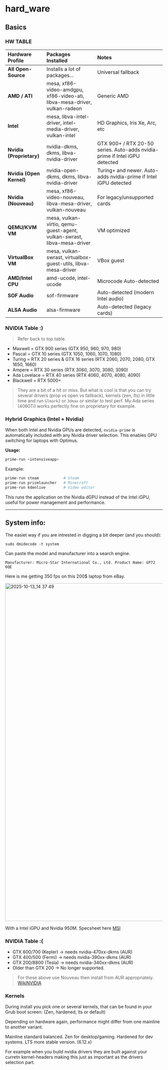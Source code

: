 # hard_ware

## Basics

  ### HW TABLE

  | Hardware Profile | Packages Installed | Notes |
  |:----------------|:-------------------|:------|
  | **All Open-Source** | Installs a lot of packages... | Universal fallback |
  | **AMD / ATI** | mesa, xf86-video-amdgpu, xf86-video-ati, libva-mesa-driver, vulkan-radeon | Generic AMD |
  | **Intel** | mesa, libva-intel-driver, intel-media-driver, vulkan-intel | HD Graphics, Iris Xe, Arc, etc |
  | **Nvidia (Proprietary)** | nvidia-dkms, dkms, libva-nvidia-driver | GTX 900+ / RTX 20-50 series. Auto-adds nvidia-prime if Intel iGPU detected |
  | **Nvidia (Open Kernel)** | nvidia-open-dkms, dkms, libva-nvidia-driver | Turing+ and newer. Auto-adds nvidia-prime if Intel iGPU detected |
  | **Nvidia (Nouveau)** | mesa, xf86-video-nouveau, libva-mesa-driver, vulkan-nouveau | For legacy/unsupported cards |
  | **QEMU/KVM VM** | mesa, vulkan-virtio, qemu-guest-agent, vulkan-swrast, libva-mesa-driver | VM optimized |
  | **VirtualBox VM** | mesa, vulkan-swrast, virtualbox-guest-utils, libva-mesa-driver | VBox guest |
  | **AMD/Intel CPU** | amd-ucode, intel-ucode | Microcode Auto-detected |
  | **SOF Audio** | sof-firmware | Auto-detected (modern Intel audio) |
  | **ALSA Audio** | alsa-firmware | Auto-detected (legacy cards) |

### NVIDIA Table :) 
> Refer back to top table.

- Maxwell = GTX 900 series (GTX 950, 960, 970, 980)
- Pascal = GTX 10 series (GTX 1050, 1060, 1070, 1080)
- Turing = RTX 20 series & GTX 16 series (RTX 2060, 2070, 2080, GTX 1650, 1660)
- Ampere = RTX 30 series (RTX 3060, 3070, 3080, 3090)
- Ada Lovelace = RTX 40 series (RTX 4060, 4070, 4080, 4090)
- Blackwell = RTX 5000+

> They are a bit of a hit or miss. But what is cool is that you can try several drivers (prop vs open vs fallback), kernels (zen, lts) in little time and run `Glmark2` or `3dmax` or similar to test perf. My Ada series (4060Ti) works perfectly fine on proprietary for example.

### Hybrid Graphics (Intel + Nvidia)

When both Intel and Nvidia GPUs are detected, `nvidia-prime` is automatically included with any Nvidia driver selection. This enables GPU switching for laptops with Optimus.

**Usage:**
```bash
prime-run <intensiveapp>
```

Example:
```bash
prime-run steam           # Steam
prime-run prismlauncher   # Minecraft
prime-run kdenlive        # Video editor
```

This runs the application on the Nvidia dGPU instead of the Intel iGPU, useful for power management and performance. 

---

## System info: 

The easiet way if you are intrested in digging a bit deeper (and you should): 

`sudo dmidecode -t system`

Can paste the model and manufacturer into a search engine. 

`
Manufacturer: Micro-Star International Co., Ltd.
Product Name: GP72 6QE
`

Here is me getting 350 fps on this 200$ laptop from eBay.

<img width="1920" height="1080" alt="2025-10-13_14 37 49" src="https://github.com/user-attachments/assets/e91b64ac-a4f1-43e1-bf1a-bbc3a71143c1" />

With a Intel iGPU and Nvidia 950M. Specsheet here [MSI](https://www.msi.com/Laptop/GP72-6QE-Leopard-Pro/Specification)

### NVIDIA Table :(

- GTX 600/700 (Kepler) → needs nvidia-470xx-dkms (AUR)
- GTX 400/500 (Fermi) → needs nvidia-390xx-dkms (AUR)
- GTX 200/8800 (Tesla) → needs nvidia-340xx-dkms (AUR)
- Older than GTX 200 → No longer supported.

> For these above use Nouveau then install from AUR appropriately. [WikiNVIDIA](https://wiki.archlinux.org/title/NVIDIA)


### Kernels

During install you pick one or several kernels, that can be found in your Grub boot screen: (Zen, hardened, lts or default)

Depending on hardware again, performance might differ from one mainline to another variant. 

Mainline standard balanced.
Zen for desktop/gaming.
Hardened for dev systems.
LTS more stable version. (6.12.x)

For example when you build nvidia drivers they are built against your curretn kernel-headers making this just as important as the drivers selection part.
